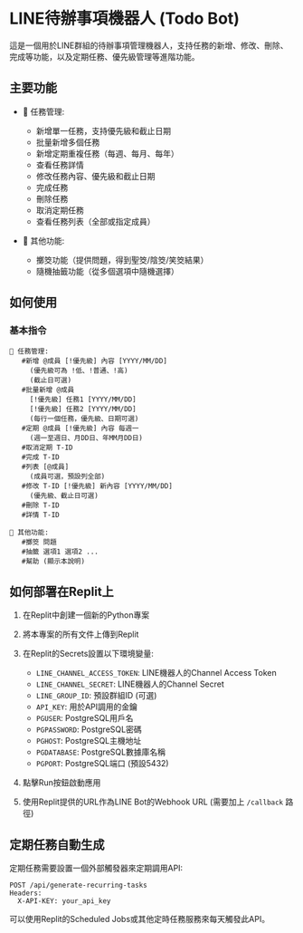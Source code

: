 # LINE待辦事項機器人 (Todo Bot)

這是一個用於LINE群組的待辦事項管理機器人，支持任務的新增、修改、刪除、完成等功能，以及定期任務、優先級管理等進階功能。

## 主要功能

- 🔸 任務管理:
  - 新增單一任務，支持優先級和截止日期
  - 批量新增多個任務
  - 新增定期重複任務（每週、每月、每年）
  - 查看任務詳情
  - 修改任務內容、優先級和截止日期
  - 完成任務
  - 刪除任務
  - 取消定期任務
  - 查看任務列表（全部或指定成員）

- 🔸 其他功能:
  - 擲筊功能（提供問題，得到聖筊/陰筊/笑筊結果）
  - 隨機抽籤功能（從多個選項中隨機選擇）

## 如何使用

### 基本指令

```text
🔸 任務管理:
   #新增 @成員 [!優先級] 內容 [YYYY/MM/DD]
     (優先級可為 !低、!普通、!高)
     (截止日可選)
   #批量新增 @成員
     [!優先級] 任務1 [YYYY/MM/DD]
     [!優先級] 任務2 [YYYY/MM/DD]
     (每行一個任務，優先級、日期可選)
   #定期 @成員 [!優先級] 內容 每週一
     (週一至週日、月DD日、年MM月DD日)
   #取消定期 T-ID
   #完成 T-ID
   #列表 [@成員]
     (成員可選，預設列全部)
   #修改 T-ID [!優先級] 新內容 [YYYY/MM/DD]
     (優先級、截止日可選)
   #刪除 T-ID
   #詳情 T-ID

🔸 其他功能:
   #擲筊 問題
   #抽籤 選項1 選項2 ...
   #幫助 (顯示本說明)
```

## 如何部署在Replit上

1. 在Replit中創建一個新的Python專案
2. 將本專案的所有文件上傳到Replit
3. 在Replit的Secrets設置以下環境變量:
   - `LINE_CHANNEL_ACCESS_TOKEN`: LINE機器人的Channel Access Token
   - `LINE_CHANNEL_SECRET`: LINE機器人的Channel Secret
   - `LINE_GROUP_ID`: 預設群組ID (可選)
   - `API_KEY`: 用於API調用的金鑰
   - `PGUSER`: PostgreSQL用戶名
   - `PGPASSWORD`: PostgreSQL密碼
   - `PGHOST`: PostgreSQL主機地址
   - `PGDATABASE`: PostgreSQL數據庫名稱
   - `PGPORT`: PostgreSQL端口 (預設5432)

4. 點擊Run按鈕啟動應用
5. 使用Replit提供的URL作為LINE Bot的Webhook URL (需要加上 `/callback` 路徑)

## 定期任務自動生成

定期任務需要設置一個外部觸發器來定期調用API:

```http
POST /api/generate-recurring-tasks
Headers: 
  X-API-KEY: your_api_key
```

可以使用Replit的Scheduled Jobs或其他定時任務服務來每天觸發此API。
